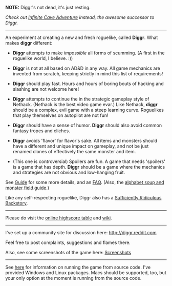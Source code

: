 **NOTE:**  Diggr's not dead, it's just resting.

_Check out [Infinite Cave Adventure](http://dungeon.name) instead, the awesome successor to Diggr._


---



An experiment at creating a new and fresh roguelike, called **Diggr**. What makes **diggr** different:

  * **Diggr** attempts to make _impossible_ all forms of scumming. (A first in the roguelike world, I believe. :))

  * **Diggr** is not at all based on AD&D in any way. All game mechanics are invented from scratch, keeping strictly in mind this list of requirements!

  * **Diggr** should play fast. Hours and hours of boring bouts of hacking and slashing are not welcome here!

  * **Diggr** attempts to continue the in the strategic gameplay style of Nethack. (Nethack is the best video game evar.) Like Nethack, **diggr** should be a complex, evil game with a steep  learning curve. Roguelikes that play themselves on autopilot are not fun!

  * **Diggr** should have a sense of humor. **Diggr** should also avoid common fantasy tropes and cliches.

  * **Diggr** avoids 'flavor' for flavor's sake. All items and monsters should have a different and unique impact on gameplay, and not be just renamed clones of effectively the same monster and item.

  * (This one is controversial) Spoilers are fun. A game that needs 'spoilers' is a game that has depth. **Diggr** should be a game where the mechanics and strategies are not obvious and low-hanging fruit.

See [Guide](Guide.md) for some more details, and an [FAQ](Faq.md). (Also, the [alphabet soup and monster field guide](MonsterGuide.md).)

Like any self-respecting roguelike, Diggr also has a [Sufficiently Ridiculous Backstory](RidiculousBackstory.md).


---


Please do visit the [online highscore table](http://diggr.name) and [wiki](http://diggr.name/wiki.py/FrontPage).


---


I've set up a community site for discussion here: http://diggr.reddit.com

Feel free to post complaints, suggestions and flames there.

Also, see some screenshots of the game here: [Screenshots](Screenshots.md)


---


See [here](RunningFromSource.md) for information on running the game from source code. I've provided Windows and Linux packages. Macs should be supported, too, but your only option at the moment is running from the source code.
